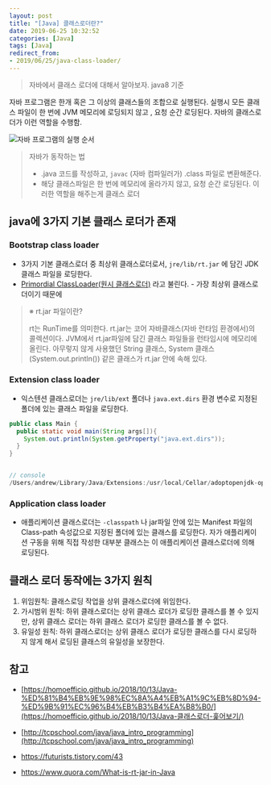 ```yaml
---
layout: post
title: "[Java] 클래스로더란?" 
date: 2019-06-25 10:32:52
categories: [Java]
tags: [Java]
redirect_from: 
- 2019/06/25/java-class-loader/
---
```

> 자바에서 클래스 로더에 대해서 알아보자. java8 기준

자바 프로그램은 한개 혹은 그 이상의 클래스들의 조합으로 실행된다. 실행시 모든 클래스 파일이 한 번에 JVM 메모리에 로딩되지 않고 , 요청 순간 로딩된다. 자바의 클래스로더가 이런 역할을 수행함. 



![자바 프로그램의 실행 순서](http://tcpschool.com/lectures/img_java_programming.png)

> 자바가 동작하는 법
>
> - .java 코드를 작성하고, `javac`  (자바 컴파일러가) .class 파일로 변환해준다. 
> - 해당 클래스파일은 한 번에 메모리에 올라가지 않고, 요청 순간 로딩된다. 이러한 역할을 해주는게 클래스 로더









## java에 3가지 기본 클래스 로더가 존재

### Bootstrap class loader

- 3가지 기본 클래스로더 중 최상위 클래스로더로서, `jre/lib/rt.jar` 에 담긴 JDK 클래스 파일을 로딩한다. 
- [Primordial ClassLoader(원시 클래스로더)](https://docs.oracle.com/javase/8/docs/technotes/guides/security/spec/security-spec.doc5.html#a28414) 라고 불린다.  - 가장 최상위 클래스로더이기 때문에



> ※ rt.jar 파일이란? 
>
> rt는 RunTime를 의미한다. rt.jar는 코어 자바클래스(자바 런타임 환경에서)의 콜렉션이다. JVM에서 rt.jar파일에 담긴 클래스 파일들을 런타임시에 메모리에 올린다. 아무렇지 않게 사용했던 String 클래스, System 클래스 (System.out.println()) 같은 클래스가 rt.jar 안에 속해 있다.



### Extension class loader 

- 익스텐션 클래스로더는 `jre/lib/ext` 폴더나 `java.ext.dirs` 환경 변수로 지정된 폴더에 있는 클래스 파일을 로딩한다. 



```java
public class Main {
  public static void main(String args[]){
    System.out.println(System.getProperty("java.ext.dirs"));
  }
}


// console
/Users/andrew/Library/Java/Extensions:/usr/local/Cellar/adoptopenjdk-openjdk8/jdk8u172-b11/jre/lib/ext:/Library/Java/Extensions:/Network/Library/Java/Extensions:/System/Library/Java/Extensions:/usr/lib/java

```



### Application class loader 

- 애플리케이션 클래스로더는 `-classpath` 나 jar파일 안에 있는 Manifest 파일의 Class-path 속성값으로 지정된 폴더에 있는 클래스를 로딩한다. 
 자가 애플리케이션 구동을 위해 직접 작성한 대부분 클래스는 이 애플리케이션 클래스로더에 의해 로딩된다. 



## 클래스 로더 동작에는 3가지 원칙

1. 위임원칙: 클래스로딩 작업을 상위 클래스로더에 위임한다. 
2. 가시범위 원칙: 하위 클래스로더는 상위 클래스 로더가 로딩한 클래스를 볼 수 있지만, 상위 클래스 로더는 하위 클래스 로더가 로딩한 클래스를 볼 수 없다.
3. 유일성 원칙: 하위 클래스로더는 상위 클래스 로더가 로딩한 클래스를 다시 로딩하지 않게 해서 로딩된 클래스의 유일성을 보장한다. 







## 참고

- [https://homoefficio.github.io/2018/10/13/Java-%ED%81%B4%EB%9E%98%EC%8A%A4%EB%A1%9C%EB%8D%94-%ED%9B%91%EC%96%B4%EB%B3%B4%EA%B8%B0/](https://homoefficio.github.io/2018/10/13/Java-클래스로더-훑어보기/)

- [http://tcpschool.com/java/java_intro_programming](http://tcpschool.com/java/java_intro_programming)

- https://futurists.tistory.com/43
- https://www.quora.com/What-is-rt-jar-in-Java
